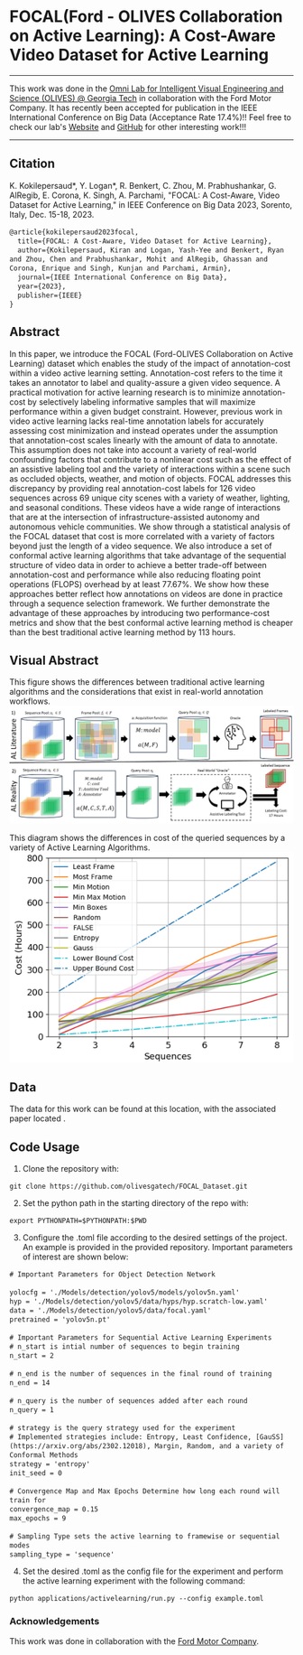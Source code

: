 # FOCAL(Ford - OLIVES Collaboration on Active Learning): A Cost-Aware Video Dataset for Active Learning

***

This work was done in the [Omni Lab for Intelligent Visual Engineering and Science (OLIVES) @ Georgia Tech](https://ghassanalregib.info/) in collaboration with the Ford Motor Company. 
It has recently been accepted for publication in the IEEE International Conference on Big Data (Acceptance Rate 17.4%)!!
Feel free to check our lab's [Website](https://ghassanalregib.info/publications) 
and [GitHub](https://github.com/olivesgatech) for other interesting work!!!

***
## Citation

K. Kokilepersaud*, Y. Logan*, R. Benkert, C. Zhou, M. Prabhushankar, G. AlRegib, E. Corona, K. Singh, A. Parchami, "FOCAL: A Cost-Aware, Video Dataset for Active Learning," in IEEE Conference on Big Data 2023, Sorento, Italy, Dec. 15-18, 2023.
```
@article{kokilepersaud2023focal,
  title={FOCAL: A Cost-Aware, Video Dataset for Active Learning},
  author={Kokilepersaud, Kiran and Logan, Yash-Yee and Benkert, Ryan and Zhou, Chen and Prabhushankar, Mohit and AlRegib, Ghassan and Corona, Enrique and Singh, Kunjan and Parchami, Armin},
  journal={IEEE International Conference on Big Data},
  year={2023},
  publisher={IEEE}
}
```
## Abstract
In this paper, we introduce the FOCAL (Ford-OLIVES Collaboration on Active Learning) dataset which enables the study of the impact of annotation-cost within a video active learning setting. Annotation-cost refers to the time it takes an annotator to label and quality-assure a given video sequence. A practical motivation for active learning research is to minimize annotation-cost by selectively labeling informative samples that will maximize performance within a given budget constraint. However, previous work in video active learning lacks real-time annotation labels for accurately assessing cost minimization and instead operates under the assumption that annotation-cost scales linearly with the amount of data to annotate. This assumption does not take into account a variety of real-world confounding factors that contribute to  a nonlinear cost such as the effect of an assistive labeling tool and the variety of interactions within a scene such as occluded objects, weather, and motion of objects. FOCAL addresses this discrepancy by providing real annotation-cost labels for 126 video sequences across 69 unique city
scenes with a variety of weather,
lighting, and seasonal conditions. These videos have a wide range of interactions that are at the intersection of infrastructure-assisted autonomy and autonomous vehicle communities. We show through a statistical analysis of the FOCAL dataset that cost is more correlated with a variety of factors beyond just the length of a video sequence. We also introduce a set of conformal active learning algorithms that take advantage of the sequential structure of video data in order to achieve a better trade-off between annotation-cost and performance while also reducing floating point operations (FLOPS) overhead by at least 77.67%. We show how these approaches better reflect how annotations on videos are done in practice through a sequence selection framework. We further demonstrate the advantage of these approaches by introducing two performance-cost metrics and show that the best conformal active learning method is cheaper than the best traditional active learning method by 113 hours.  


## Visual Abstract
This figure shows the differences between traditional active learning algorithms and the considerations that exist in real-world annotation workflows.
![Discrepancy Between Traditional and Real-World Video Active Learning](diagrams/github_visual/real_world_labeling_active_learning.jpg)


This diagram shows the differences in cost of the queried sequences by a variety of Active Learning Algorithms.
![Difference in Cost of Chosen Sequences by Active Learning Strategy](diagrams/github_visual/true-cost-vs-exp-cost.png)

## Data

The data for this work can be found at this  location, 
with the associated paper located .

## Code Usage

1. Clone the repository with:
```
git clone https://github.com/olivesgatech/FOCAL_Dataset.git
```
2. Set the python path in the starting directory of the repo with:
```
export PYTHONPATH=$PYTHONPATH:$PWD
```
3. Configure the .toml file according to the desired settings of the project. An example is provided in the provided repository. Important parameters of interest are shown below:
```
# Important Parameters for Object Detection Network

yolocfg = './Models/detection/yolov5/models/yolov5n.yaml' 
hyp = './Models/detection/yolov5/data/hyps/hyp.scratch-low.yaml'
data = './Models/detection/yolov5/data/focal.yaml'
pretrained = 'yolov5n.pt'

# Important Parameters for Sequential Active Learning Experiments
# n_start is intial number of sequences to begin training
n_start = 2

# n_end is the number of sequences in the final round of training
n_end = 14

# n_query is the number of sequences added after each round
n_query = 1

# strategy is the query strategy used for the experiment
# Implemented strategies include: Entropy, Least Confidence, [GauSS](https://arxiv.org/abs/2302.12018), Margin, Random, and a variety of Conformal Methods
strategy = 'entropy'
init_seed = 0

# Convergence Map and Max Epochs Determine how long each round will train for
convergence_map = 0.15
max_epochs = 9

# Sampling Type sets the active learning to framewise or sequential modes
sampling_type = 'sequence'
```

4. Set the desired .toml as the config file for the experiment and perform the active learning experiment with the following command:
```
python applications/activelearning/run.py --config example.toml
```


### Acknowledgements

This work was done in collaboration with the [Ford Motor Company](https://www.ford.com/).
